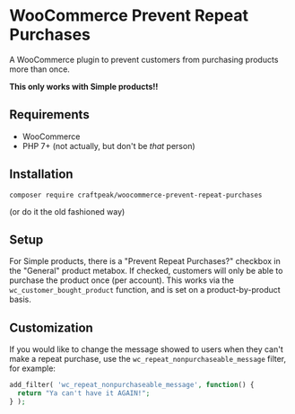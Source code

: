 # WooCommerce Prevent Repeat Purchases

A WooCommerce plugin to prevent customers from purchasing products more than once.

**This only works with Simple products!!**

## Requirements
 - WooCommerce
 - PHP 7+ (not actually, but don't be _that_ person)
 
## Installation
`composer require craftpeak/woocommerce-prevent-repeat-purchases`

(or do it the old fashioned way)

## Setup
For Simple products, there is a "Prevent Repeat Purchases?" checkbox in the "General" product metabox. If checked,
customers will only be able to purchase the product once (per account). This works via the `wc_customer_bought_product`
function, and is set on a product-by-product basis.

## Customization
If you would like to change the message showed to users when they can't make a repeat purchase, use the
`wc_repeat_nonpurchaseable_message` filter, for example:
```php
add_filter( 'wc_repeat_nonpurchaseable_message', function() {
  return "Ya can't have it AGAIN!";
} );
```
